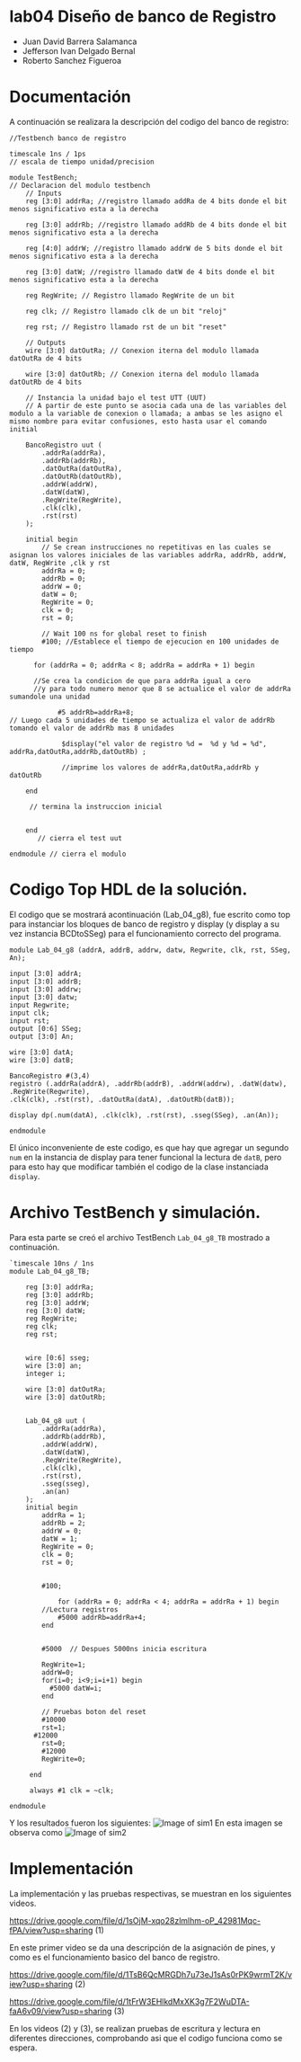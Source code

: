 # lab04 Diseño de banco de Registro
* Juan David Barrera Salamanca
* Jefferson Ivan Delgado Bernal 
* Roberto Sanchez Figueroa
# Documentación 
A continuación se realizara la descripción del codigo del banco de registro:
```
//Testbench banco de registro

timescale 1ns / 1ps
// escala de tiempo unidad/precision

module TestBench;
// Declaracion del modulo testbench
	// Inputs
	reg [3:0] addrRa; //registro llamado addRa de 4 bits donde el bit menos significativo esta a la derecha
	
	reg [3:0] addrRb; //registro llamado addRb de 4 bits donde el bit menos significativo esta a la derecha
	
	reg [4:0] addrW; //registro llamado addrW de 5 bits donde el bit menos significativo esta a la derecha
	
	reg [3:0] datW; //registro llamado datW de 4 bits donde el bit menos significativo esta a la derecha
	
	reg RegWrite; // Registro llamado RegWrite de un bit 
	
	reg clk; // Registro llamado clk de un bit "reloj"
	
	reg rst; // Registro llamado rst de un bit "reset"

	// Outputs
	wire [3:0] datOutRa; // Conexion iterna del modulo llamada datOutRa de 4 bits
	
	wire [3:0] datOutRb; // Conexion iterna del modulo llamada datOutRb de 4 bits

	// Instancia la unidad bajo el test UTT (UUT)
	// A partir de este punto se asocia cada una de las variables del modulo a la variable de conexion o llamada; a ambas se les asigno el mismo nombre para evitar confusiones, esto hasta usar el comando initial
	
	BancoRegistro uut (
		.addrRa(addrRa), 
		.addrRb(addrRb), 
		.datOutRa(datOutRa), 
		.datOutRb(datOutRb), 
		.addrW(addrW), 
		.datW(datW), 
		.RegWrite(RegWrite), 
		.clk(clk), 
		.rst(rst)
	);

	initial begin
		// Se crean instrucciones no repetitivas en las cuales se asignan los valores iniciales de las variables addrRa, addrRb, addrW, datW, RegWrite ,clk y rst 
		addrRa = 0;
		addrRb = 0;
		addrW = 0;
		datW = 0;
		RegWrite = 0;
		clk = 0;
		rst = 0;

		// Wait 100 ns for global reset to finish
		#100; //Establece el tiempo de ejecucion en 100 unidades de tiempo
		
      for (addrRa = 0; addrRa < 8; addrRa = addrRa + 1) begin
      
      //Se crea la condicion de que para addrRa igual a cero
      //y para todo numero menor que 8 se actualice el valor de addrRa sumandole una unidad
			
			#5 addrRb=addrRa+8;
// Luego cada 5 unidades de tiempo se actualiza el valor de addrRb tomando el valor de addrRb mas 8 unidades	

			 $display("el valor de registro %d =  %d y %d = %d", addrRa,datOutRa,addrRb,datOutRb) ;
			 
			 //imprime los valores de addrRa,datOutRa,addrRb y datOutRb
			 
    end
    
	 // termina la instruccion inicial
	 
			
	end
       // cierra el test uut
       
endmodule // cierra el modulo 
```

# Codigo Top HDL de la solución.

El codigo que se mostrará acontinuación (Lab_04_g8), fue escrito como top para instanciar los bloques de banco de registro y display (y display a su vez instancia BCDtoSSeg) para el funcionamiento correcto del programa.
```
module Lab_04_g8 (addrA, addrB, addrw, datw, Regwrite, clk, rst, SSeg, An);

input [3:0] addrA;
input [3:0] addrB;
input [3:0] addrw;
input [3:0] datw;
input Regwrite;
input clk;
input rst;
output [0:6] SSeg;
output [3:0] An;

wire [3:0] datA;
wire [3:0] datB;

BancoRegistro #(3,4) 
registro (.addrRa(addrA), .addrRb(addrB), .addrW(addrw), .datW(datw), .RegWrite(Regwrite),
.clk(clk), .rst(rst), .datOutRa(datA), .datOutRb(datB));
	
display dp(.num(datA), .clk(clk), .rst(rst), .sseg(SSeg), .an(An));

endmodule
```
El único inconveniente de este codigo, es que hay que agregar un segundo `num` en la instancia de display para tener funcional la lectura de `datB`, pero para esto hay que modificar también el codigo de la clase instanciada `display`.
# Archivo TestBench y simulación.
Para esta parte se creó el archivo TestBench `Lab_04_g8_TB` mostrado a continuación.
```
`timescale 10ns / 1ns
module Lab_04_g8_TB;

	reg [3:0] addrRa;
	reg [3:0] addrRb;
	reg [3:0] addrW;
	reg [3:0] datW;
	reg RegWrite;
	reg clk;
	reg rst;


	wire [0:6] sseg;
	wire [3:0] an;
	integer i;

	wire [3:0] datOutRa;
	wire [3:0] datOutRb;


	Lab_04_g8 uut (
		.addrRa(addrRa),
		.addrRb(addrRb),
		.addrW(addrW),
		.datW(datW),
		.RegWrite(RegWrite),
		.clk(clk),
		.rst(rst),
		.sseg(sseg),
		.an(an)
	);
	initial begin
		addrRa = 1;
		addrRb = 2;
		addrW = 0;
		datW = 1;
		RegWrite = 0;
		clk = 0;
		rst = 0;


		#100;

    		for (addrRa = 0; addrRa < 4; addrRa = addrRa + 1) begin
		//Lectura registros
			#5000 addrRb=addrRa+4;
		end


		#5000  // Despues 5000ns inicia escritura

		RegWrite=1;
		addrW=0;
		for(i=0; i<9;i=i+1) begin
		  #5000 datW=i;
		end

	 	// Pruebas boton del reset
		#10000
		rst=1;
      #12000
		rst=0;
		#12000
		RegWrite=0;

	 end

	 always #1 clk = ~clk;

endmodule
```
Y los resultados fueron los siguientes:
![Image of sim1](https://github.com/unal-edigital1-lab/lab04-2021-2-grupo08-2021-2/blob/master/banco_de_registro_sim1.PNG)
En esta imagen se observa como 
![Image of sim2](https://github.com/unal-edigital1-lab/lab04-2021-2-grupo08-2021-2/blob/master/banco_de_registro_sim2.PNG)
# Implementación

La implementación y las pruebas respectivas, se muestran en los siguientes videos.

https://drive.google.com/file/d/1sOjM-xqo28zlmlhm-oP_42981Mqc-fPA/view?usp=sharing   (1)

En este primer video se da una descripción de la asignación de pines, y como es el funcionamiento basico del banco de registro.

https://drive.google.com/file/d/1TsB6QcMRGDh7u73eJ1sAs0rPK9wrmT2K/view?usp=sharing   (2)

https://drive.google.com/file/d/1tFrW3EHlkdMxXK3g7F2WuDTA-faA6v09/view?usp=sharing   (3)

En los videos (2) y (3), se realizan pruebas de escritura y lectura en diferentes direcciones, comprobando asi que el codigo funciona como se espera. 